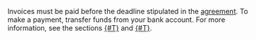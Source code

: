 Invoices must be paid before the deadline stipulated in the [agreement](../concepts/contract.md). To make a payment, transfer funds from your bank account. For more information, see the sections [{#T}](../payment/payment-methods.md) and [{#T}](../operations/pay-the-bill.md).

